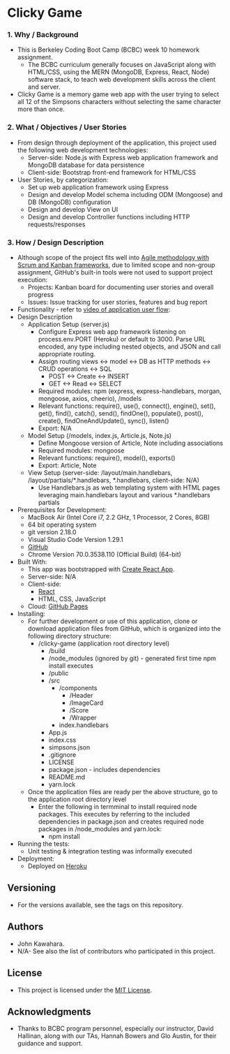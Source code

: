 # Clicky Game
### 1. Why / Background
  * This is Berkeley Coding Boot Camp (BCBC) week 10 homework assignment.
    * The BCBC curriculum generally focuses on JavaScript along with HTML/CSS, using the MERN (MongoDB, Express, React, Node) software stack, to teach web development skills across the client and server. 
  * Clicky Game is a memory game web app with the user trying to select all 12 of the Simpsons characters without selecting the same character more than once.
 ### 2. What / Objectives / User Stories
  * From design through deployment of the application, this project used the following web development technologies:
    * Server-side: Node.js with Express web application framework and MongoDB database for data persistence
    * Client-side: Bootstrap front-end framework for HTML/CSS
  * User Stories, by categorization:
    * Set up web application framework using Express
    * Design and develop Model schema including ODM (Mongoose) and DB (MongoDB) configuration
    * Design and develop View on UI
    * Design and develop Controller functions including HTTP requests/responses
 ### 3. How / Design Description
  * Although scope of the project fits well into [Agile methodology with Scrum and Kanban frameworks](https://en.wikipedia.org/wiki/Agile_software_development), due to limited scope and non-group assignment, GitHub's built-in tools were not used to support project execution:
    * Projects: Kanban board for documenting user stories and overall progress
    * Issues: Issue tracking for user stories, features and bug report
  * Functionality - refer to [video of application user flow](https://drive.google.com/drive/folders/1PWeVaiAW64v2gYkkCKrSqTRhJEE6nBCx?usp=sharing):
  * Design Description
    * Application Setup (server.js)
      * Configure Express web app framework listening on process.env.PORT (Heroku) or default to 3000. Parse URL encoded, any type including nested objects, and JSON and call appropriate routing.
      * Assign routing views <-> model <-> DB as HTTP methods <-> CRUD operations <-> SQL
        * POST <-> Create <-> INSERT
        * GET <-> Read <-> SELECT
      * Required modules: npm (express, express-handlebars, morgan, mongoose, axios, cheerio), /models
      * Relevant functions: require(), use(), connect(), engine(), set(), get(), find(), catch(), send(), findOne(), populate(), post(), create(), findOneAndUpdate(), sync(), listen()
      * Export: N/A
    * Model Setup (/models, index.js, Article.js, Note.js)
      * Define Mongoose version of Article, Note including associations
      * Required modules: mongoose
      * Relevant functions: require(), model(), exports()
      * Export: Article, Note
    * View Setup (server-side: /layout/main.handlebars, /layout/partials/*.handlebars, *.handlebars, client-side: N/A)
      * Use Handlebars.js as web templating system with HTML pages leveraging main.handlebars layout and various *.handlebars partials
  * Prerequisites for Development:
    * MacBook Air (Intel Core i7, 2.2 GHz, 1 Processor, 2 Cores, 8GB)
    * 64 bit operating system 
    * git version 2.18.0
    * Visual Studio Code Version 1.29.1
    * [GitHub](https://github.com/jkawahara/news-scraper)
    * Chrome Version 70.0.3538.110 (Official Build) (64-bit)
  * Built With:
    * This app was bootstrapped with [Create React App](https://github.com/facebook/create-react-app).
    * Server-side: N/A
    * Client-side: 
      * [React](https://reactjs.org/docs/getting-started.html)
      * HTML, CSS, JavaScript
    * Cloud: [GitHub Pages](https://pages.github.com/)
  * Installing:
    * For further development or use of this application, clone or download application files from GitHub, which is organized into the following directory structure:
      * /clicky-game (application root directory level)
        * /build
        * /node_modules (ignored by git) - generated first time npm install executes
        * /public
        * /src
          * /components
            * /Header
            * /ImageCard
            * /Score
            * /Wrapper
          * index.handlebars
        * App.js
        * index.css
        * simpsons.json
        * .gitignore
        * LICENSE
        * package.json - includes dependencies
        * README.md
        * yarn.lock
    * Once the application files are ready per the above structure, go to the application root directory level
      * Enter the following in termminal to install required node packages. This executes by referring to the included dependencies in package.json and creates required node packages in /node_modules and yarn.lock:
        * npm install
  * Running the tests:
    * Unit testing & integration testing was informally executed
  * Deployment:
    * Deployed on [Heroku](https://bcbc-news-scraper.herokuapp.com/)
 ## Versioning
  * For the versions available, see the tags on this repository.
 ## Authors
  * John Kawahara.
  * N/A- See also the list of contributors who participated in this project.
 ## License
  * This project is licensed under the [MIT License](LICENSE).
 ## Acknowledgments
  * Thanks to BCBC program personnel, especially our instructor, David Hallinan, along with our TAs, Hannah Bowers and Glo Austin, for their guidance and support.